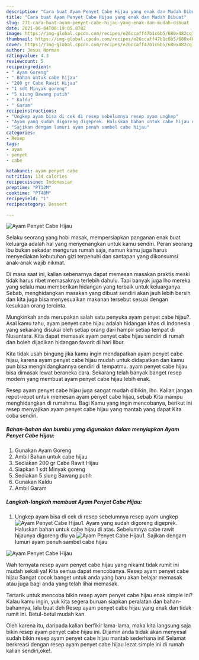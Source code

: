 ```yaml
---
description: "Cara buat Ayam Penyet Cabe Hijau yang enak dan Mudah Dibuat"
title: "Cara buat Ayam Penyet Cabe Hijau yang enak dan Mudah Dibuat"
slug: 271-cara-buat-ayam-penyet-cabe-hijau-yang-enak-dan-mudah-dibuat
date: 2021-06-04T06:19:05.878Z
image: https://img-global.cpcdn.com/recipes/e26ccaff47b1c6b5/680x482cq70/ayam-penyet-cabe-hijau-foto-resep-utama.jpg
thumbnail: https://img-global.cpcdn.com/recipes/e26ccaff47b1c6b5/680x482cq70/ayam-penyet-cabe-hijau-foto-resep-utama.jpg
cover: https://img-global.cpcdn.com/recipes/e26ccaff47b1c6b5/680x482cq70/ayam-penyet-cabe-hijau-foto-resep-utama.jpg
author: Jesus Norman
ratingvalue: 4.3
reviewcount: 5
recipeingredient:
- " Ayam Goreng"
- " Bahan untuk cabe hijau"
- "200 gr Cabe Rawit Hijau"
- "1 sdt Minyak goreng"
- "5 siung Bawang putih"
- " Kaldu"
- " Garam"
recipeinstructions:
- "Ungkep ayam bisa di cek di resep sebelumnya resep ayam ungkep"
- "Ayam yang sudah digoreng digeprek. Haluskan bahan untuk cabe hijau di atas. Sebelumnya cabe rawit hijaunya digoreng dlu ya"
- "Sajikan dengam lumuri ayam penuh sambel cabe hijau"
categories:
- Resep
tags:
- ayam
- penyet
- cabe

katakunci: ayam penyet cabe 
nutrition: 134 calories
recipecuisine: Indonesian
preptime: "PT12M"
cooktime: "PT48M"
recipeyield: "1"
recipecategory: Dessert

---
```



![Ayam Penyet Cabe Hijau](https://img-global.cpcdn.com/recipes/e26ccaff47b1c6b5/680x482cq70/ayam-penyet-cabe-hijau-foto-resep-utama.jpg)

Selaku seorang yang hobi masak, mempersiapkan panganan enak buat keluarga adalah hal yang menyenangkan untuk kamu sendiri. Peran seorang ibu bukan sekadar mengurus rumah saja, namun kamu juga harus menyediakan kebutuhan gizi terpenuhi dan santapan yang dikonsumsi anak-anak wajib nikmat.

Di masa  saat ini, kalian sebenarnya dapat memesan masakan praktis meski tidak harus ribet memasaknya terlebih dahulu. Tapi banyak juga lho mereka yang selalu mau memberikan hidangan yang terbaik untuk keluarganya. Sebab, menghidangkan masakan yang dibuat sendiri akan jauh lebih bersih dan kita juga bisa menyesuaikan makanan tersebut sesuai dengan kesukaan orang tercinta. 



Mungkinkah anda merupakan salah satu penyuka ayam penyet cabe hijau?. Asal kamu tahu, ayam penyet cabe hijau adalah hidangan khas di Indonesia yang sekarang disukai oleh setiap orang dari hampir setiap tempat di Nusantara. Kita dapat memasak ayam penyet cabe hijau sendiri di rumah dan boleh dijadikan hidangan favorit di hari libur.

Kita tidak usah bingung jika kamu ingin mendapatkan ayam penyet cabe hijau, karena ayam penyet cabe hijau mudah untuk didapatkan dan kamu pun bisa menghidangkannya sendiri di tempatmu. ayam penyet cabe hijau bisa dimasak lewat beraneka cara. Sekarang telah banyak banget resep modern yang membuat ayam penyet cabe hijau lebih enak.

Resep ayam penyet cabe hijau juga sangat mudah dibikin, lho. Kalian jangan repot-repot untuk memesan ayam penyet cabe hijau, sebab Kita mampu menghidangkan di rumahmu. Bagi Kamu yang ingin mencobanya, berikut ini resep menyajikan ayam penyet cabe hijau yang mantab yang dapat Kita coba sendiri.

<!--inarticleads1-->

##### Bahan-bahan dan bumbu yang digunakan dalam menyiapkan Ayam Penyet Cabe Hijau:

1. Gunakan  Ayam Goreng
1. Ambil  Bahan untuk cabe hijau
1. Sediakan 200 gr Cabe Rawit Hijau
1. Siapkan 1 sdt Minyak goreng
1. Sediakan 5 siung Bawang putih
1. Gunakan  Kaldu
1. Ambil  Garam




<!--inarticleads2-->

##### Langkah-langkah membuat Ayam Penyet Cabe Hijau:

1. Ungkep ayam bisa di cek di resep sebelumnya resep ayam ungkep
<img src="https://img-global.cpcdn.com/steps/36296e782464dc53/160x128cq70/ayam-penyet-cabe-hijau-langkah-memasak-1-foto.jpg" alt="Ayam Penyet Cabe Hijau">1. Ayam yang sudah digoreng digeprek. Haluskan bahan untuk cabe hijau di atas. Sebelumnya cabe rawit hijaunya digoreng dlu ya
<img src="https://img-global.cpcdn.com/steps/de2747ded3a6627d/160x128cq70/ayam-penyet-cabe-hijau-langkah-memasak-2-foto.jpg" alt="Ayam Penyet Cabe Hijau">1. Sajikan dengam lumuri ayam penuh sambel cabe hijau
<img src="https://img-global.cpcdn.com/steps/66543f0e08ef20a2/160x128cq70/ayam-penyet-cabe-hijau-langkah-memasak-3-foto.jpg" alt="Ayam Penyet Cabe Hijau">



Wah ternyata resep ayam penyet cabe hijau yang nikamt tidak rumit ini mudah sekali ya! Kita semua dapat mencobanya. Resep ayam penyet cabe hijau Sangat cocok banget untuk anda yang baru akan belajar memasak atau juga bagi anda yang telah lihai memasak.

Tertarik untuk mencoba bikin resep ayam penyet cabe hijau enak simple ini? Kalau kamu ingin, yuk kita segera buruan siapkan peralatan dan bahan-bahannya, lalu buat deh Resep ayam penyet cabe hijau yang enak dan tidak rumit ini. Betul-betul mudah kan. 

Oleh karena itu, daripada kalian berfikir lama-lama, maka kita langsung saja bikin resep ayam penyet cabe hijau ini. Dijamin anda tiidak akan menyesal sudah bikin resep ayam penyet cabe hijau mantab sederhana ini! Selamat berkreasi dengan resep ayam penyet cabe hijau lezat simple ini di rumah kalian sendiri,oke!.

